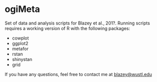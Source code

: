 # ogiMeta
Set of data and analysis scripts for Blazey et al., 201?. Running scripts requires a working version of R with the following packages:
  * cowplot
  * ggplot2
  * metafor
  * rstan
  * shinystan
  * grid
 
If you have any questions, feel free to contact me at blazey@wustl.edu
